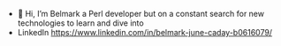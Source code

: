 - 👋 Hi, I’m Belmark a Perl developer but on a constant search for new technologies to learn and dive into
- LinkedIn https://www.linkedin.com/in/belmark-june-caday-b0616079/

<!---
bcaday/bcaday is a ✨ special ✨ repository because its `README.md` (this file) appears on your GitHub profile.
You can click the Preview link to take a look at your changes.
--->
